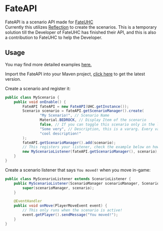 # FateAPI 
FateAPI is a scenario API made for [FateUHC](https://www.mc-market.org/resources/9081/)<br>
Currently this utilizes [Reflection](https://www.oracle.com/technical-resources/articles/java/javareflection.html) to create the scenarios.
This is a temporary solution till the Developer of FateUHC has finished their API, and this is also a contribution to FateUHC to help the Developer.

## Usage
You may find more detailed examples [here.](https://github.com/Lucaskyy/fate-api/tree/main/src/main/java/xyz/sculas/fateapi/example)

Import the FateAPI into your Maven project, [click here](https://github.com/Lucaskyy/fate-api/packages/557870) to get the latest version.

Create a scenario and register it:
```java
public class MyScenario {
    public void onEnable() {
        FateAPI fateAPI = new FateAPI(UHC.getInstance());
        Scenario scenario = fateAPI.getScenarioManager().create(
                "My Scenario!", // Scenario Name
                Material.BEDROCK, // Display Item of the scenario
                false, // If you can toggle this scenario only in the lobby or anytime
                "Some very", // Description, this is a vararg. Every vararg is a newline.
                "cool description!"
        );
        fateAPI.getScenarioManager().add(scenario);
        // This registers your listener, check the example below on how that works.
        new MyScenarioListener(fateAPI.getScenarioManager(), scenario);
    }
}
```

Create a scenario listener that says `You moved!` when you move in-game:
```java
public class MyScenarioListener extends ScenarioListener {
    public MyScenarioListener(ScenarioManager scenarioManager, Scenario scenario) {
        super(scenarioManager, scenario);
    }

    @EventHandler
    public void onMove(PlayerMoveEvent event) {
        // This only runs when the scenario is active!
        event.getPlayer().sendMessage("You moved!");
    }
}
```